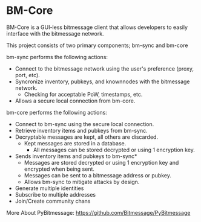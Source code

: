 BM-Core
=======

BM-Core is a GUI-less bitmessage client that allows developers to easily interface with the bitmessage network. 

This project consists of two primary components; bm-sync and bm-core

bm-sync performs the following actions:
- Connect to the bitmessage network using the user's preference (proxy, port, etc).
- Syncronize inventory, pubkeys, and knownnodes with the bitmessage network.
	- Checking for acceptable PoW, timestamps, etc.
- Allows a secure local connection from bm-core.

bm-core performs the following actions:
- Connect to bm-sync using the secure local connection.
- Retrieve inventory items and pubkeys from bm-sync.
- Decryptable messages are kept, all others are discarded.
	- Kept messages are stored in a database.
		- All messages can be stored decrypted or using 1 encryption key.
- Sends inventory items and pubkeys to bm-sync*
	- Messages are stored decrypted or using 1 encryption key and encrypted when being sent. 
	- Messages can be sent to a bitmessage address or pubkey.
	- Allows bm-sync to mitigate attacks by design.
- Generate multiple identities
- Subscribe to multiple addresses
- Join/Create community chans




More About PyBitmessage: https://github.com/Bitmessage/PyBitmessage


